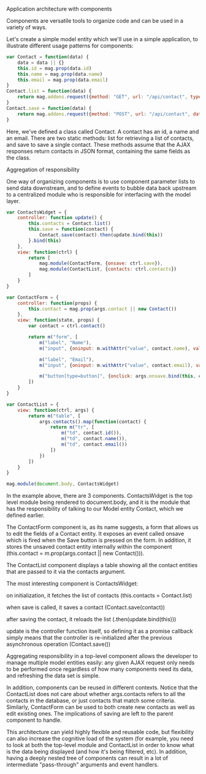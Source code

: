 Application architecture with components

Components are versatile tools to organize code and can be used in a variety of ways.

Let's create a simple model entity which we'll use in a simple application, to illustrate different usage patterns for components:

```javascript
var Contact = function(data) {
    data = data || {}
    this.id = mag.prop(data.id)
    this.name = mag.prop(data.name)
    this.email = mag.prop(data.email)
}
Contact.list = function(data) {
    return mag.addons.request({method: "GET", url: "/api/contact", type: Contact})
}
Contact.save = function(data) {
    return mag.addons.request({method: "POST", url: "/api/contact", data: data})
}
```

Here, we've defined a class called Contact. A contact has an id, a name and an email. There are two static methods: list for retrieving a list of contacts, and save to save a single contact. These methods assume that the AJAX responses return contacts in JSON format, containing the same fields as the class.

Aggregation of responsibility

One way of organizing components is to use component parameter lists to send data downstream, and to define events to bubble data back upstream to a centralized module who is responsible for interfacing with the model layer.

```javascript
var ContactsWidget = {
    controller: function update() {
        this.contacts = Contact.list()
        this.save = function(contact) {
            Contact.save(contact).then(update.bind(this))
        }.bind(this)
    },
    view: function(ctrl) {
        return [
            mag.module(ContactForm, {onsave: ctrl.save}),
            mag.module(ContactList, {contacts: ctrl.contacts})
        ]
    }
}

var ContactForm = {
    controller: function(props) {
        this.contact = mag.prop(args.contact || new Contact())
    },
    view: function(state, props) {
        var contact = ctrl.contact()

        return m("form", [
            m("label", "Name"),
            m("input", {oninput: m.withAttr("value", contact.name), value: contact.name()}),

            m("label", "Email"),
            m("input", {oninput: m.withAttr("value", contact.email), value: contact.email()}),

            m("button[type=button]", {onclick: args.onsave.bind(this, contact)}, "Save")
        ])
    }
}

var ContactList = {
    view: function(ctrl, args) {
        return m("table", [
            args.contacts().map(function(contact) {
                return m("tr", [
                    m("td", contact.id()),
                    m("td", contact.name()),
                    m("td", contact.email())
                ])
            })
        ])
    }
}

mag.module(document.body, ContactsWidget)
```

In the example above, there are 3 components. ContactsWidget is the top level module being rendered to document.body, and it is the module that has the responsibility of talking to our Model entity Contact, which we defined earlier.

The ContactForm component is, as its name suggests, a form that allows us to edit the fields of a Contact entity. It exposes an event called onsave which is fired when the Save button is pressed on the form. In addition, it stores the unsaved contact entity internally within the component (this.contact = m.prop(args.contact || new Contact())).

The ContactList component displays a table showing all the contact entities that are passed to it via the contacts argument.

The most interesting component is ContactsWidget:

on initialization, it fetches the list of contacts (this.contacts = Contact.list)

when save is called, it saves a contact (Contact.save(contact))

after saving the contact, it reloads the list (.then(update.bind(this)))

update is the controller function itself, so defining it as a promise callback simply means that the controller is re-initialized after the previous asynchronous operation (Contact.save())

Aggregating responsibility in a top-level component allows the developer to manage multiple model entities easily: any given AJAX request only needs to be performed once regardless of how many components need its data, and refreshing the data set is simple.

In addition, components can be reused in different contexts. Notice that the ContactList does not care about whether args.contacts refers to all the contacts in the database, or just contacts that match some criteria. Similarly, ContactForm can be used to both create new contacts as well as edit existing ones. The implications of saving are left to the parent component to handle.

This architecture can yield highly flexible and reusable code, but flexibility can also increase the cognitive load of the system (for example, you need to look at both the top-level module and ContactList in order to know what is the data being displayed (and how it's being filtered, etc). In addition, having a deeply nested tree of components can result in a lot of intermediate "pass-through" arguments and event handlers.
